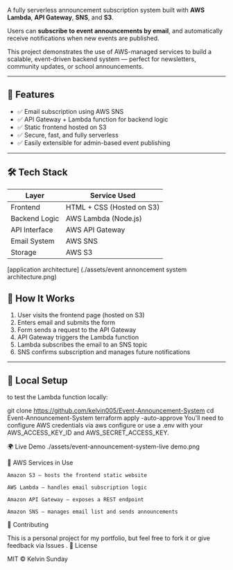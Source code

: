 A fully serverless announcement subscription system built with **AWS Lambda**, **API Gateway**, **SNS**, and **S3**.

Users can **subscribe to event announcements by email**, and automatically receive notifications when new events are published.

This project demonstrates the use of AWS-managed services to build a scalable, event-driven backend system — perfect for newsletters, community updates, or school announcements.

---

## 🧠 Features

- ✅ Email subscription using AWS SNS
- ✅ API Gateway + Lambda function for backend logic
- ✅ Static frontend hosted on S3
- ✅ Secure, fast, and fully serverless
- ✅ Easily extensible for admin-based event publishing

---

## 🛠 Tech Stack

| Layer         | Service Used         |
|---------------|----------------------|
| Frontend      | HTML + CSS (Hosted on S3) |
| Backend Logic | AWS Lambda (Node.js) |
| API Interface | AWS API Gateway      |
| Email System  | AWS SNS              |
| Storage       | AWS S3               |

[application architecture] (./assets/event annoncement system architecture.png)



## 🚀 How It Works

1. User visits the frontend page (hosted on S3)
2. Enters email and submits the form
3. Form sends a request to the API Gateway
4. API Gateway triggers the Lambda function
5. Lambda subscribes the email to an SNS topic
6. SNS confirms subscription and manages future notifications

---

## 🧪 Local Setup

 to test the Lambda function locally:

git clone https://github.com/kelvin005/Event-Announcement-System
cd Event-Announcement-System
terraform apply -auto-approve
You'll need to configure AWS credentials via aws configure or use a .env with your AWS_ACCESS_KEY_ID and AWS_SECRET_ACCESS_KEY.

🌍 Live Demo ./assets/event-announcement-system-live demo.png

📌 AWS Services in Use

    Amazon S3 – hosts the frontend static website

    AWS Lambda – handles email subscription logic

    Amazon API Gateway – exposes a REST endpoint

    Amazon SNS – manages email list and sends announcements



🤝 Contributing

This is a personal project for my portfolio, but feel free to fork it or give feedback via Issues .
📄 License

MIT © Kelvin Sunday